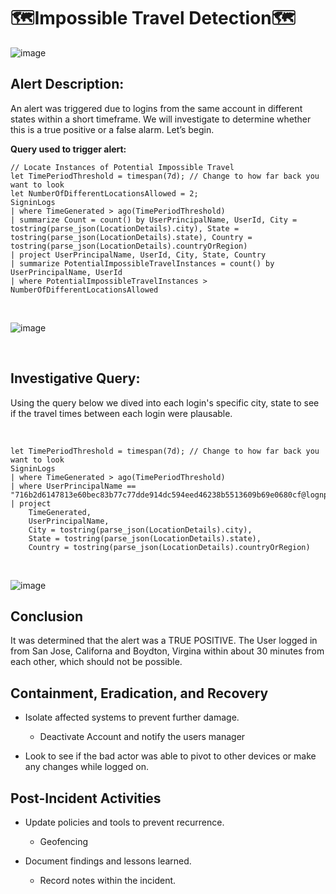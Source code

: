 # 🗺️Impossible Travel Detection🗺️

![image](https://github.com/user-attachments/assets/bcfb3c35-2859-4f29-ab20-ef052c381477)

## Alert Description:
An alert was triggered due to logins from the same account in different states within a short timeframe. We will investigate to determine whether this is a true positive or a false alarm. Let’s begin.

**Query used to trigger alert:**

```kql
// Locate Instances of Potential Impossible Travel
let TimePeriodThreshold = timespan(7d); // Change to how far back you want to look
let NumberOfDifferentLocationsAllowed = 2;
SigninLogs
| where TimeGenerated > ago(TimePeriodThreshold)
| summarize Count = count() by UserPrincipalName, UserId, City = tostring(parse_json(LocationDetails).city), State = tostring(parse_json(LocationDetails).state), Country = tostring(parse_json(LocationDetails).countryOrRegion)
| project UserPrincipalName, UserId, City, State, Country
| summarize PotentialImpossibleTravelInstances = count() by UserPrincipalName, UserId
| where PotentialImpossibleTravelInstances > NumberOfDifferentLocationsAllowed
```
<br>

![image](https://github.com/user-attachments/assets/706bf38e-d93b-4c6a-8d4f-1207f0243124)

<br>

## Investigative Query:
Using the query below we dived into each login's specific city, state to see if the travel times between each login were plausable.

<br> 

```kql
let TimePeriodThreshold = timespan(7d); // Change to how far back you want to look
SigninLogs
| where TimeGenerated > ago(TimePeriodThreshold)
| where UserPrincipalName == "716b2d6147813e60bec83b77c77dde914dc594eed46238b5513609b69e0680cf@lognpacific.com"
| project
    TimeGenerated,
    UserPrincipalName,
    City = tostring(parse_json(LocationDetails).city),
    State = tostring(parse_json(LocationDetails).state),
    Country = tostring(parse_json(LocationDetails).countryOrRegion)
```

<br> 

![image](https://github.com/user-attachments/assets/3efb0c6c-1d35-4b85-9ed8-54f4eac9fbf8)

## Conclusion 
It was determined that the alert was a TRUE POSITIVE. The User logged in from San Jose, Californa and Boydton, Virgina within about 30 minutes from each other, which should not be possible.

## Containment, Eradication, and Recovery

  - Isolate affected systems to prevent further damage.
    - Deactivate Account and notify the users manager
   
  - Look to see if the bad actor was able to pivot to other devices or make any changes while logged on.

## Post-Incident Activities
  - Update policies and tools to prevent recurrence.
    - Geofencing 

  - Document findings and lessons learned.
    - Record notes within the incident.

